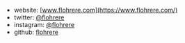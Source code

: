 - website: [www.flohrere.com](https://www.flohrere.com/)
- twitter: [@flohrere](https://www.twitter.com/flohrere)
- instagram: [@flohrere](https://www.instagram.com/flohrere)
- github: [flohrere](https://www.github.com/flohrere)
